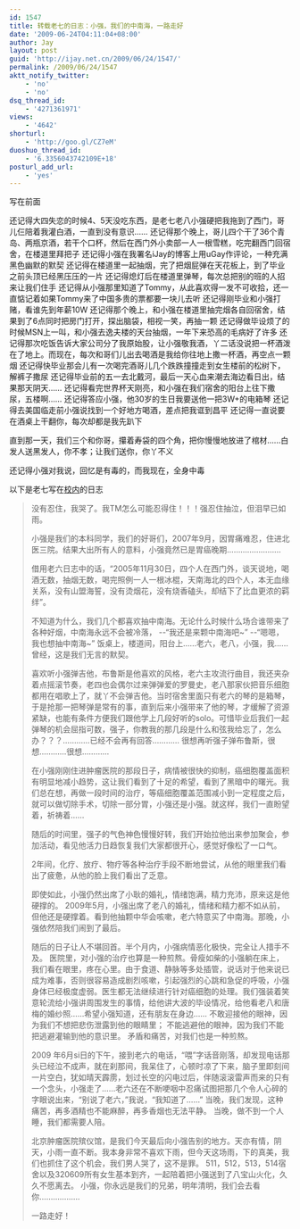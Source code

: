 ```yaml
---
id: 1547
title: 转载老七的日志：小强，我们的中南海，一路走好
date: '2009-06-24T04:11:04+08:00'
author: Jay
layout: post
guid: 'http://ijay.net.cn/2009/06/24/1547/'
permalink: /2009/06/24/1547
aktt_notify_twitter:
    - 'no'
    - 'no'
dsq_thread_id:
    - '4271361971'
views:
    - '4642'
shorturl:
    - 'http://goo.gl/CZ7eM'
duoshuo_thread_id:
    - '6.3356043742109E+18'
posturl_add_url:
    - 'yes'
---
```


写在前面

还记得大四失恋的时候4、5天没吃东西，是老七老八小强硬把我拖到了西门，哥儿仨陪着我灌白酒，一直到没有意识……
还记得那个晚上，哥儿四个干了36个青岛、两瓶京酒，若干个口杯，然后在西门外小卖部一人一根雪糕，吃完翻西门回宿舍，在楼道里拜把子
还记得小强在我署名iJay的博客上用uGay作评论，一种充满黑色幽默的默契
还记得在楼道里一起抽烟，完了把烟屁弹在天花板上，到了毕业之前头顶已经黑压压的一片
还记得熄灯后在楼道里弹琴，每次总把别的班的人招来让我们住手
还记得从小强那里知道了Tommy，从此喜欢得一发不可收拾，还一直惦记着如果Tommy来了中国多贵的票都要一块儿去听
还记得刚毕业和小强打赌，看谁先到年薪10W
还记得那个晚上，和小强在楼道里抽完烟各自回宿舍，结果到了6点同时把房门打开，探出脑袋，相视一笑，再抽一颗
还记得做毕设烦了的时候MSN上一叫，和小强去逸夫楼的天台抽烟，一年下来恐高的毛病好了许多
还记得那次吃饭告诉大家公司分了我原始股，让小强敬我酒，丫二话没说把一杯酒泼在了地上。而现在，每次和哥们儿出去喝酒是我给你往地上撒一杯酒，再空点一颗烟
还记得快毕业那会儿有一次喝完酒哥儿几个跌跌撞撞走到女生楼前的松树下，解裤子撒尿
还记得毕业前的五一去北戴河，最后一天心血来潮去海边看日出，结果那天阴天……
还记得看完世界杯天刚亮，和小强在我们宿舍的阳台上往下撒尿，五楼啊……
还记得答应小强，他30岁的生日我要送他一把3W+的电箱琴
还记得去美国临走前小强说找到一个好地方喝酒，差点把我诓到昌平
还记得一直说要在酒桌上干翻你，每次却都是我先趴下

直到那一天，我们三个和你哥，攥着寿袋的四个角，把你慢慢地放进了棺材……白发人送黑发人，你不孝；让我们送你，你丫不义

还记得小强对我说，回忆是有毒的，而我现在，全身中毒

以下是老七写在<a href="http://www.renren.com/Login.do?rf=r&amp;domain=renren.com&amp;origURL=http%3A%2F%2Fblog.renren.com%2Fblog%2F73868%2F394644609" target="_blank" rel="noopener">校内</a>的日志
<blockquote>没有忍住，我哭了。我TM怎么可能忍得住！！！强忍住抽泣，但泪早已如雨。

小强是我们的本科同学，我们的好哥们，2007年9月，因胃痛难忍，住进北医三院。结果大出所有人的意料，小强竟然已是胃癌晚期……………………

借用老六日志中的话，“2005年11月30日，四个人在西门外，谈天说地，喝酒无数，抽烟无数，喝完照例一人一根冰棍，天南海北的四个人，本无血缘关系，没有山盟海誓，没有烫烟花，没有烧香磕头，却结下了比血更浓的羁绊”。

不知道为什么，我们几个都喜欢抽中南海。无论什么时候什么场合谁带来了各种好烟，中南海永远不会被冷落，
--“我还是来颗中南海吧~”
--“嗯嗯，我也想抽中南海~”
饭桌上，楼道间，阳台上……老六，老八，小强，我……曾经，这是我们无言的默契。

喜欢听小强弹吉他，布鲁斯是他喜欢的风格，老六主攻流行曲目，我还夹杂着点摇滚节奏，老四也会偶尔过来弹弹爱的罗曼史，老八那家伙把音乐细胞都用在唱歌上了，就丫不会弹吉他。当时宿舍里面只有老六的琴的是箱琴，于是抢那一把琴弹是常有的事，直到后来小强带来了他的琴，才缓解了资源紧缺，也能有条件方便我们跟他学上几段好听的solo。可惜毕业后我们一起弹琴的机会屈指可数，强子，你教我的那几段是什么和弦我给忘了，怎么办？？？…………已经不会再有回答…………
很想再听强子弹布鲁斯，很想…………很想…………

在小强刚刚住进肿瘤医院的那段日子，病情被很快的抑制，癌细胞覆盖面积有明显地减小趋势，这让我们看到了十足的希望，看到了黑暗中的曙光。我们总在想，再做一段时间的治疗，等癌细胞覆盖范围减小到一定程度之后，就可以做切除手术，切除一部分胃，小强还是小强。就这样，我们一直盼望着，祈祷着……

随后的时间里，强子的气色神色慢慢好转，我们开始拉他出来参加聚会，参加活动，看见他活力日趋恢复我们大家都很开心，感觉好像松了一口气。

2年间，化疗、放疗、物疗等各种治疗手段不断地尝试，从他的眼里我们看出了疲惫，从他的脸上我们看出了乏意。

即使如此，小强仍然出席了小耿的婚礼，情绪饱满，精力充沛，原来这是他硬撑的。
2009年5月，小强出席了老八的婚礼，情绪和精力都不如从前，但他还是硬撑着。看到他抽颗中华会咳嗽，老六特意买了中南海。那晚，小强依然陪我们闹到了最后。

随后的日子让人不堪回首。半个月内，小强病情恶化极快，完全让人措手不及。
医院里，对小强的治疗也算是一种煎熬。骨瘦如柴的小强躺在床上，我们看在眼里，疼在心里。由于食道、静脉等多处插管，说话对于他来说已成为难事，否则很容易造成剧烈咳嗽，引起强烈的心跳和急促的呼吸，小强身体已经极度虚弱。医生都无法继续进行针对癌细胞的处理。我们强装着笑意轮流给小强讲周围发生的事情，给他讲大波的毕设情况，给他看老八和唐梅的婚纱照……希望小强知道，还有朋友在身边……
不敢迎接他的眼神，因为我们不想把悲伤泄露到他的眼睛里；
不能逃避他的眼神，因为我们不能把逃避灌输到他的意识里。
矛盾和痛苦，对我们也是一种煎熬。

2009 年6月si日的下午，接到老六的电话，“喂”字话音刚落，却发现电话那头已经泣不成声，就在刹那间，我呆住了，心顿时凉了下来，脑子里即刻间一片空白，犹如晴天霹雳，划过长空的闪电过后，伴随滚滚雷声而来的只有一个念头，小强走了……老六还在不断哽咽中忍痛试图把那几个令人心碎的字眼说出来，“别说了老六，”我说，“我知道了……”
当晚，我们发现，这种痛苦，再多酒精也不能麻醉，再多香烟也无法平静。
当晚，做不到一个人睡，我们都需要人陪。

北京肿瘤医院殡仪馆，是我们今天最后向小强告别的地方。天亦有情，阴天，小雨一直不断。我本身非常不喜欢下雨，但今天这场雨，下的真美，我们也抓住了这个机会，我们男人哭了，这不是罪。
511，512，513，514宿舍以及320609所有女生基本到齐，一起陪着把小强送到了八宝山火化，久久不愿离去。
小强，你永远是我们的兄弟，明年清明，我们会去看你………………

一路走好！</blockquote>